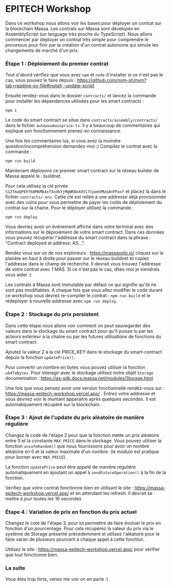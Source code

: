 # EPITECH Workshop

Dans ce workshop nous allons voir les bases pour déployer un contrat sur la blockchain Massa.
Les contrats sur Massa sont dévelopés en AssemblyScript (un language très proche du TypeScript).
Nous allons commencer par déployer un contrat très simple pour comprendre le processus pour finir par la création d'un contrat autonome qui simule les changements de marché d'un prix.

### Étape 1 : Déploiement du premier contrat

Tout d'abord vérifiez que vous avez `npm` et `node` d'installer si ce n'est pas le cas, vous pouvez le faire depuis : https://github.com/nvm-sh/nvm?tab=readme-ov-file#install--update-script

Ensuite rendez-vous dans le dossier `contracts/` et lancez la commande pour installer les dépendances utilisées pour les smart contracts : 
```
npm i
```

Le code du smart contract se situe dans `contracts/assembly/contracts/` dans le fichier `autonoumousprice.ts`. Il y a beaucoup de commentaires qui explique son fonctionnement prenez-en connaissance.

Une fois les commentaires lus, si vous avez la moindre question/incompréhension demandez-moi :)
Compilez le contrat avec la commande : 
```
npm run build
```

Maintenant déployons ce premier smart contract sur le réseau builder de Massa appelé le : buildnet.

Pour cela utilisez la clé privée `S12TmaQPEhf68M6Mb4xfXodkYjMgWKBoXdV17cpomVMUoAnFPaxf` et placez là dans le fichier `contracts/.env`. Cette clé est reliée à une addresse déjà provisionnée avec des coins pour vous permettre de payer les coûts de déploiement du contrat sur la chaine. Pour le déployer utilisez la commande :
```
npm run deploy
```

Vous devriez avoir un événement affiché dans votre terminal avec des informations sur le déploiement de votre smart contract.
Dans ces données vous pouvez récupérer l'addresse du smart contract dans la phrase : "Contract deployed at address: AS...".

Rendez vous sur un de nos exploreurs : https://massexplo.io/ cliquez sur la planète en haut à droite pour passer sur le réseau buildnet et copiez l'addresse dans le champ de recherche. Il devrait vous trouvez l'addresse de votre contrat avec 1 MAS. Si ce n'est pas le cas, dites-moi je viendrais vous aider :)

Les contrats à Massa sont immutable par défaut ce qui signifie qu'ils ne sont pas modifiables.
A chaque fois que vous allez modifier le code durant ce workshop vous devrez re-compiler le contrat : `npm run build` et le rédeployer à nouvelle addresse avec `npm run deploy`.

### Étape 2 : Stockage du prix persistent

Dans cette étape nous allons voir comment on peut sauvegarder des valeurs dans le stockage du smart contract pour qu'il puisse lu par les acteurs extérieur à la chaîne ou par les futures utilisations de fonctions du smart contract.

Ajoutez la valeur 2 à la clé PRICE_KEY dans le stockage du smart-contract depuis la fonction `updatePrice()`.

Pour convertir un nombre en bytes vous pouvez utiliser la fonction `u64ToBytes`.
Pour interagir avec le stockage utilisez notre objet `Storage` documentation : https://as-sdk.docs.massa.net/modules/Storage.html

Une fois que vous pensez avoir une version fonctionnelle rendez-vous sur : https://massa-epitech-workshop.vercel.app/ . Entrez votre addresse et vous devriez voir le montant apparaitre après quelques secondes. Il est automatiquement récupéré sur la blockchain.

### Étape 3 : Ajout de l'update du prix aléatoire de manière régulière

Changez le code de l'étape 2 pour que la fonction mette un prix aléatoire entre 0 et la constante `MAX_PRICE` dans le stockage. Vous pouvez utiliser la fonction `unsafeRandom()` que nous fournissons pour avoir un nombre aléatoire en 0 et la valeur maximale d'un nombre. (le modulo est pratique pour borner avec `MAX_PRICE`).

La fonction `updatePrice` peut être appelé de manière régulière automatiquement en ajoutant un appel à `sendFutureOperation()` à la fin de la fonction.

Verifiez que votre contrat fonctionne bien en utilisant le site : https://massa-epitech-workshop.vercel.app/ et en attendant les refresh. Il devrait se mettre à jour toutes les 16 secondes

### Étape 4 : Variation de prix en fonction du prix actuel

Changez le cote de l'étape 3, pour lui permettre de faire évoluer le prix en fonction d'un pourcentage. Pour cela récupérez la valeur du prix via le système de Storage présenté précedemment et utilisez l'aléatoire pour le faire varier de plusieurs pourcent à chaque appel à cette fonction.

Utilisez le site : https://massa-epitech-workshop.vercel.app/ pour vérifier que tout fonctionne bien.

### La suite

Vous êtes trop forts, venez me voir on en parle :)